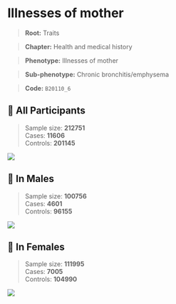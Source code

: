# Illnesses of mother
> **Root:** Traits  

> **Chapter:** Health and medical history  

> **Phenotype:** Illnesses of mother  

> **Sub-phenotype:** Chronic bronchitis/emphysema  

> **Code:** `B20110_6`

## 🧪 All Participants  
> Sample size: **212751**  
> Cases: **11606**  
> Controls: **201145**
<img src="/Traits/Figures/ALL/B20110_6.png"/>
<CsvTable src="/Traits_Data/ALL/LG_B20110_6.csv" label="🔍 View full results" />

## 👨 In Males  
> Sample size: **100756**  
> Cases: **4601**  
> Controls: **96155**
<img src="/Traits/Figures/Male/B20110_6.png"/>
<CsvTable src="/Traits_Data/Male/LG_B20110_6.csv" label="🔍 View full results" />

## 👩 In Females  
> Sample size: **111995**  
> Cases: **7005**  
> Controls: **104990**
<img src="/Traits/Figures/Female/B20110_6.png"/>
<CsvTable src="/Traits_Data/Female/LG_B20110_6.csv" label="🔍 View full results" />
